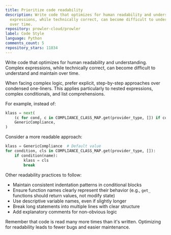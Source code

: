 ```yaml
---
title: Prioritize code readability
description: Write code that optimizes for human readability and understanding. Complex
  expressions, while technically correct, can become difficult to understand and maintain
  over time.
repository: prowler-cloud/prowler
label: Code Style
language: Python
comments_count: 5
repository_stars: 11834
---
```


Write code that optimizes for human readability and understanding. Complex expressions, while technically correct, can become difficult to understand and maintain over time.

When facing complex logic, prefer explicit, step-by-step approaches over condensed one-liners. This applies particularly to nested expressions, complex conditionals, and list comprehensions.

For example, instead of:

```python
klass = next(
    (c for cond, c in COMPLIANCE_CLASS_MAP.get(provider_type, []) if cond(name)),
    GenericCompliance,
)
```

Consider a more readable approach:

```python
klass = GenericCompliance  # Default value
for condition, cls in COMPLIANCE_CLASS_MAP.get(provider_type, []):
    if condition(name):
        klass = cls
        break
```

Other readability practices to follow:
- Maintain consistent indentation patterns in conditional blocks
- Ensure function names clearly represent their behavior (e.g., `get_` functions should return values, not modify state)
- Use descriptive variable names, even if slightly longer
- Break long statements into multiple lines with clear structure
- Add explanatory comments for non-obvious logic

Remember that code is read many more times than it's written. Optimizing for readability leads to fewer bugs and easier maintenance.